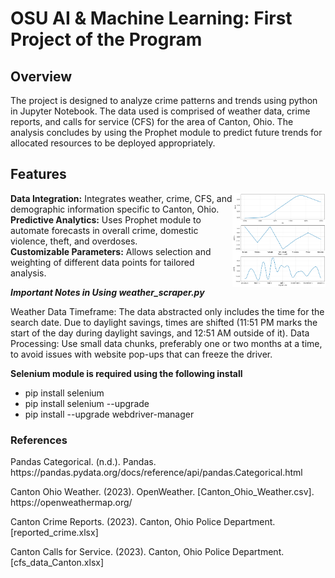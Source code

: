 <h1>OSU AI & Machine Learning: First Project of the Program</h1>

## Overview
The project is designed to analyze crime patterns and trends using python in Jupyter
Notebook.  The data used is comprised of weather data, crime reports, and calls for service
(CFS) for the area of Canton, Ohio.  The analysis concludes by using the Prophet module
to predict future trends for allocated resources to be deployed appropriately.

<h2>Features</h2>
<img src="https://github.com/jd-sterren/OSU_Project1/blob/main/Resources/img/output2-resampled.png" style="float: right; height:150px;" alt="Prediction Analysis">
<p><b>Data Integration:</b> Integrates weather, crime, CFS, and demographic 
information specific to Canton, Ohio.<br/>
<b>Predictive Analytics:</b> Uses Prophet module to automate forecasts in 
overall crime, domestic violence, theft, and overdoses.<br/>
<b>Customizable Parameters:</b> Allows selection and weighting of different data points for tailored analysis.</p>

<p><b><i>Important Notes in Using weather_scraper.py</i></b></p>
<p>Weather Data Timeframe: The data abstracted only includes the time for the search date. Due to daylight savings, 
times are shifted (11:51 PM marks the start of the day during daylight savings, and 12:51 AM outside of it).
Data Processing: Use small data chunks, preferably one or two months at a time, to avoid issues 
with website pop-ups that can freeze the driver.</p>
<p><b>Selenium module is required using the following install</b></p>
<ul>
    <li>pip install selenium</li>
    <li>pip install selenium --upgrade</li>
    <li>pip install --upgrade webdriver-manager</li>
</ul>


<h3>References</h3>
<p>Pandas Categorical. (n.d.). Pandas. https://pandas.pydata.org/docs/reference/api/pandas.Categorical.html</p>
<p>Canton Ohio Weather. (2023). OpenWeather. [Canton_Ohio_Weather.csv]. https://openweathermap.org/</p>
<p>Canton Crime Reports. (2023). Canton, Ohio Police Department. [reported_crime.xlsx]</p>
<p>Canton Calls for Service. (2023). Canton, Ohio Police Department. [cfs_data_Canton.xlsx]</p>
